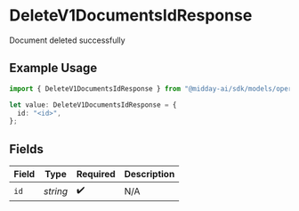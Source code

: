 # DeleteV1DocumentsIdResponse

Document deleted successfully

## Example Usage

```typescript
import { DeleteV1DocumentsIdResponse } from "@midday-ai/sdk/models/operations";

let value: DeleteV1DocumentsIdResponse = {
  id: "<id>",
};
```

## Fields

| Field              | Type               | Required           | Description        |
| ------------------ | ------------------ | ------------------ | ------------------ |
| `id`               | *string*           | :heavy_check_mark: | N/A                |